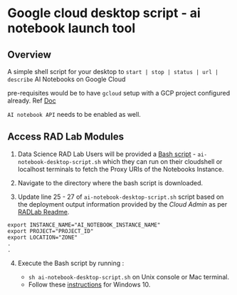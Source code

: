 # Google cloud desktop script - ai notebook launch tool

## Overview

 A simple shell script for your desktop to `start | stop | status | url | describe`  AI Notebooks on Google Cloud

 pre-requisites would be to have `gcloud` setup with a GCP project configured already. Ref [Doc](https://cloud.google.com/sdk/docs/install)

`AI notebook API` needs to be enabled as well.

## Access RAD Lab Modules

1. Data Science RAD Lab Users will be provided a [Bash script](./ai-notebook-desktop-script.sh) - `ai-notebook-desktop-script.sh` which they can run on their cloudshell or localhost  terminals to fetch the Proxy URIs of the Notebooks Instance.

2. Navigate to the directory where the bash script is downloaded.

3. Update line 25 - 27 of `ai-notebook-desktop-script.sh` script based on the deployment output information provided by the _Cloud Admin_ as per [RADLab Readme](../../../../radlab-installer/README.md##steps-to-install-rad-lab-modules).
```
export INSTANCE_NAME="AI_NOTEBOOK_INSTANCE_NAME"
export PROJECT="PROJECT_ID"
export LOCATION="ZONE"
.
.
```

4. Execute the Bash script by running : 

    * `sh ai-notebook-desktop-script.sh` on Unix console or Mac terminal.
    *  Follow these [instructions](https://www.howtogeek.com/261591/how-to-create-and-run-bash-shell-scripts-on-windows-10/) for Windows 10.